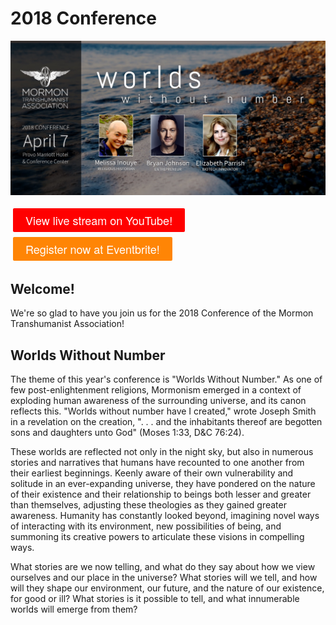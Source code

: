 # 2018 Conference

![Splash](../assets/worlds_without_number_keynotes_1920x940.jpg)

</p>
<style>
  .register-button {
    display: inline-block;
    text-decoration: none; 
    padding: 6px 20px; 
    font-size: 18px; 
    color: #fff; 
    border: none; 
    background-color: rgb(255,133,5); 
    font-weight: 500; 
    border-radius: 2px;
    cursor: pointer; font-family: Abel, 'Helvetica Neue', Helvetica, Arial, sans-serif;
    margin: 4px;
  }
  .youtube-button {
    background-color: red;
  }
  .register-button:hover {
    text-decoration: underline !important;
  }
</style>
<a href="https://www.youtube.com/c/TransfigurismOrg/live" target="_blank" class="register-button youtube-button">
  View live stream on YouTube!
</a>
<a href="https://www.eventbrite.com/e/2018-conference-of-the-mormon-transhumanist-association-registration-42931748014?ref=transfigurism" target="_blank" class="register-button">
  Register now at Eventbrite!
</a>
<p>


## Welcome!
We're so glad to have you join us for the 2018 Conference of the Mormon Transhumanist Association!


## Worlds Without Number
The theme of this year's conference is "Worlds Without Number." As one of few post-enlightenment religions, Mormonism emerged in a context of exploding human awareness of the surrounding universe, and its canon reflects this. "Worlds without number have I created," wrote Joseph Smith in a revelation on the creation, ". . . and the inhabitants thereof are begotten sons and daughters unto God" (Moses 1:33, D&C 76:24).

These worlds are reflected not only in the night sky, but also in numerous stories and narratives that humans have recounted to one another from their earliest beginnings. Keenly aware of their own vulnerability and solitude in an ever-expanding universe, they have pondered on the nature of their existence and their relationship to beings both lesser and greater than themselves, adjusting these theologies as they gained greater awareness. Humanity has constantly looked beyond, imagining novel ways of interacting with its environment, new possibilities of being, and summoning its creative powers to articulate these visions in compelling ways.

What stories are we now telling, and what do they say about how we view ourselves and our place in the universe? What stories will we tell, and how will they shape our environment, our future, and the nature of our existence, for good or ill? What stories is it possible to tell, and what innumerable worlds will emerge from them?
